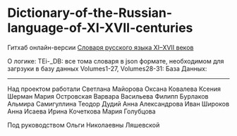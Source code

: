 # Dictionary-of-the-Russian-language-of-XI-XVII-centuries

Гитхаб онлайн-версии [Словаря русского языка XI–XVII веков](https://)

О логике:
TEi-_DB: все тома словаря в json формате, необходимом для загрзуки в базу данных
Volumes1-27, Volumes28-31:
База Данных:

---

Над проектом работали
Светлана Майорова
Оксана Ковалева
Ксения Шерман
Мария Островская
Варвара Васильева
Филипп Бурлаков
Альмира Самигуллина
Теодор Дудий
Анна Александрова
Иван Широков
Анна Исаева
Ирина Кочеткова
Мария Голубцова

Под руководством Ольги Николаевны Ляшевской
